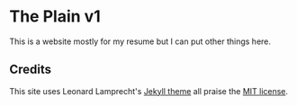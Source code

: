 # The Plain v1

This is a website mostly for my resume but I can put other things here.


## Credits

This site uses Leonard Lamprecht's [Jekyll theme][1] all praise the  [MIT license](LICENSE).

[1]: https://github.com/leo/leo.github.io
